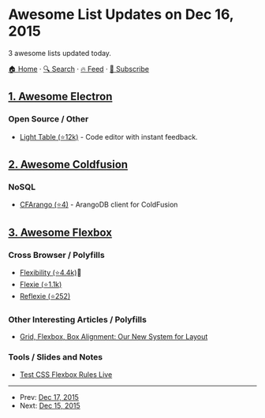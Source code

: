 # Awesome List Updates on Dec 16, 2015

3 awesome lists updated today.

[🏠 Home](/README.md) · [🔍 Search](https://www.trackawesomelist.com/search/) · [🔥 Feed](https://www.trackawesomelist.com/rss.xml) · [📮 Subscribe](https://trackawesomelist.us17.list-manage.com/subscribe?u=d2f0117aa829c83a63ec63c2f&id=36a103854c)



## [1. Awesome Electron](/content/sindresorhus/awesome-electron/README.md)

### Open Source / Other

*   [Light Table (⭐12k)](https://github.com/LightTable/LightTable) - Code editor with instant feedback.

## [2. Awesome Coldfusion](/content/seancoyne/awesome-coldfusion/README.md)

### NoSQL

*   [CFArango (⭐4)](https://github.com/dajester2013/CFArango) - ArangoDB client for ColdFusion

## [3. Awesome Flexbox](/content/afonsopacifer/awesome-flexbox/README.md)

### Cross Browser / Polyfills

*   [Flexibility (⭐4.4k)](https://github.com/10up/flexibility):metal:
*   [Flexie (⭐1.1k)](https://github.com/doctyper/flexie)
*   [Reflexie (⭐252)](https://github.com/doctyper/reflexie)

### Other Interesting Articles / Polyfills

*   [Grid, Flexbox, Box Alignment: Our New System for Layout](https://24ways.org/2015/grid-flexbox-box-alignment-our-new-system-for-layout/?utm_campaign=CSS%2BLayout%2BNews\&utm_medium=email\&utm_source=CSS_Layout_News_20)

### Tools / Slides and Notes

*   [Test CSS Flexbox Rules Live](http://flexbox.help/)

---

- Prev: [Dec 17, 2015](/content/2015/12/17/README.md)
- Next: [Dec 15, 2015](/content/2015/12/15/README.md)